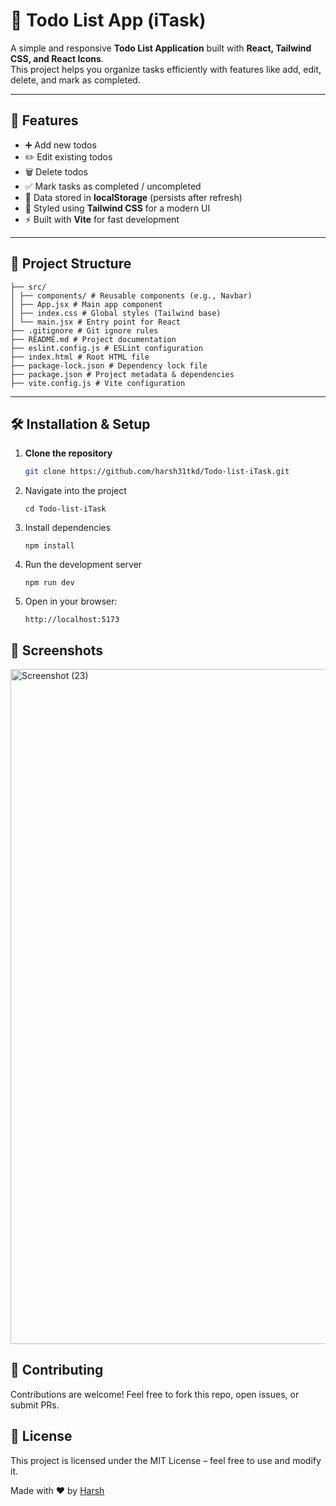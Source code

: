 # 📝 Todo List App (iTask)

A simple and responsive **Todo List Application** built with **React, Tailwind CSS, and React Icons**.  
This project helps you organize tasks efficiently with features like add, edit, delete, and mark as completed.

---

## 🚀 Features
- ➕ Add new todos  
- ✏️ Edit existing todos  
- 🗑️ Delete todos  
- ✅ Mark tasks as completed / uncompleted  
- 💾 Data stored in **localStorage** (persists after refresh)  
- 🎨 Styled using **Tailwind CSS** for a modern UI  
- ⚡ Built with **Vite** for fast development  

---

## 📂 Project Structure
```
├── src/
│ ├── components/ # Reusable components (e.g., Navbar)
│ ├── App.jsx # Main app component
│ ├── index.css # Global styles (Tailwind base)
│ └── main.jsx # Entry point for React
├── .gitignore # Git ignore rules
├── README.md # Project documentation
├── eslint.config.js # ESLint configuration
├── index.html # Root HTML file
├── package-lock.json # Dependency lock file
├── package.json # Project metadata & dependencies
├── vite.config.js # Vite configuration
```

---

## 🛠️ Installation & Setup

1. **Clone the repository**
   ```bash
   git clone https://github.com/harsh31tkd/Todo-list-iTask.git
    ```
2. Navigate into the project
    ```
    cd Todo-list-iTask
    ```

3. Install dependencies
    ```
    npm install
    ```

4. Run the development server
    ```
    npm run dev
    ```

5. Open in your browser:
    ```
    http://localhost:5173
    ```

## 📸 Screenshots
<img width="1920" height="1080" alt="Screenshot (23)" src="https://github.com/user-attachments/assets/faa30589-8258-4e03-be5e-a53662a87383" />


## 🤝 Contributing

Contributions are welcome! Feel free to fork this repo, open issues, or submit PRs.

## 📜 License

This project is licensed under the MIT License – feel free to use and modify it.

Made with ❤️ by [Harsh](https://github.com/harsh31tkd)



